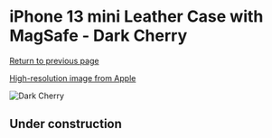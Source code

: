 # iPhone 13 mini Leather Case with MagSafe - Dark Cherry

[Return to previous page](/iphone_13)

[High-resolution image from Apple](https://store.storeimages.cdn-apple.com/8756/as-images.apple.com/is/MM0G3?wid=4500&hei=4500&fmt=png)

<div style="width: 512px"><img src="/almost_uncompressed/MM0G3.webp" alt="Dark Cherry"></div>

## Under construction
